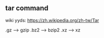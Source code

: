 ## tar command
wiki yyds:
https://zh.wikipedia.org/zh-tw/Tar

.gz --> gzip
.bz2 --> bzip2
.xz --> xz
